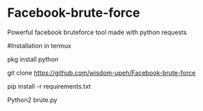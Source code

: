 # Facebook-brute-force
Powerful facebook bruteforce tool made with python requests

#Installation in termux

pkg install python

git clone https://github.com/wisdom-upeh/Facebook-brute-force

pip install -r requirements.txt

Python2 brute.py



